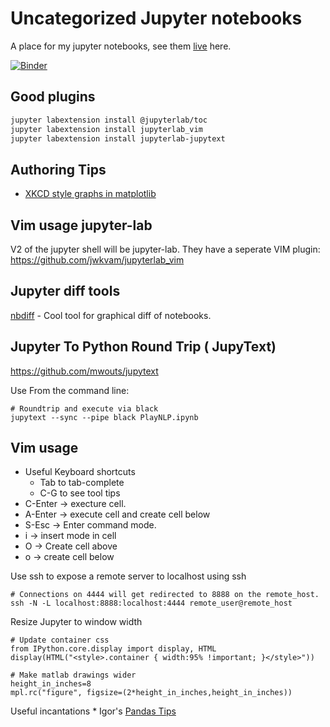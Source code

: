 # Uncategorized Jupyter notebooks

A place for my jupyter notebooks, see them [live](http://nbviewer.jupyter.org/github/idvorkin/jupyter) here.

[![Binder](http://mybinder.org/badge.svg)](http://mybinder.org/repo/idvorkin/jupyter?urlpath=lab)

## Good plugins

```bash
jupyter labextension install @jupyterlab/toc
jupyter labextension install jupyterlab_vim
jupyter labextension install jupyterlab-jupytext


```

## Authoring Tips

- [XKCD style graphs in matplotlib](http://nbviewer.jupyter.org/url/jakevdp.github.io/downloads/notebooks/XKCD_sketch_path.ipynb)

## Vim usage jupyter-lab

V2 of the jupyter shell will be jupyter-lab. They have a seperate VIM plugin:
<https://github.com/jwkvam/jupyterlab_vim>

## Jupyter diff tools

[nbdiff](https://github.com/jupyter/nbdime#installation) - Cool tool for graphical diff of notebooks.

## Jupyter To Python Round Trip ( JupyText)

<https://github.com/mwouts/jupytext>

Use From the command line:

    # Roundtrip and execute via black
    jupytext --sync --pipe black PlayNLP.ipynb

## Vim usage

- Useful Keyboard shortcuts
  - Tab to tab-complete
  - C-G to see tool tips
- C-Enter -> execture cell.
- A-Enter -> execute cell and create cell below
- S-Esc -> Enter command mode.
- i -> insert mode in cell
- O -> Create cell above
- o -> create cell below

Use ssh to expose a remote server to localhost using ssh

    # Connections on 4444 will get redirected to 8888 on the remote_host.
    ssh -N -L localhost:8888:localhost:4444 remote_user@remote_host

Resize Jupyter to window width

    # Update container css
    from IPython.core.display import display, HTML
    display(HTML("<style>.container { width:95% !important; }</style>"))

    # Make matlab drawings wider
    height_in_inches=8
    mpl.rc("figure", figsize=(2*height_in_inches,height_in_inches))

Useful incantations \* Igor's [Pandas Tips](https://github.com/idvorkin/techdiary/blob/master/notes/pandas-tutorial.md)
